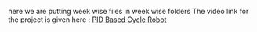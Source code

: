 here we are putting week wise files in week wise folders
The video link for the project is given here : <a href="https://www.youtube.com/watch?v=8YgCfRb5XRs&list=PLK0jpMYIBd6B1-mDQZwADi5OlnOiK6k9m&index=17">PID Based Cycle Robot</a>
